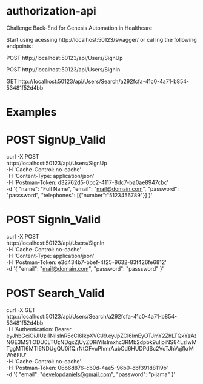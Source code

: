# authorization-api
Challenge Back-End for Genesis Automation in Healthcare

Start using acessing http://localhost:50123/swagger/ or calling the following endpoints:

POST http://localhost:50123/api/Users/SignUp

POST http://localhost:50123/api/Users/SignIn

GET http://localhost:50123/api/Users/Search/a292fcfa-41c0-4a71-b854-53481f52d4bb

# Examples

# POST SignUp_Valid
  curl -X POST \
    http://localhost:50123/api/Users/SignUp \
    -H 'Cache-Control: no-cache' \
    -H 'Content-Type: application/json' \
    -H 'Postman-Token: d32762d5-0bc2-4117-8dc7-ba0ae8947cbc' \
    -d '{
    "name": "Full Name",
    "email": "mail@domain.com",
    "password": "passsword",
    "telephones": [{"number":"5123456789"}]
  }'

# POST SignIn_Valid
  curl -X POST \
    http://localhost:50123/api/Users/SignIn \
    -H 'Cache-Control: no-cache' \
    -H 'Content-Type: application/json' \
    -H 'Postman-Token: e3d434b7-bbef-4f25-9632-83f426fe6812' \
    -d '{
    "email": "mail@domain.com",
    "password": "passsword"
  }'

# POST Search_Valid
  curl -X GET \
    http://localhost:50123/api/Users/Search/a292fcfa-41c0-4a71-b854-53481f52d4bb \
    -H 'Authentication: Bearer eyJhbGciOiJIUzI1NiIsInR5cCI6IkpXVCJ9.eyJpZCI6ImEyOTJmY2ZhLTQxYzAtNGE3MS1iODU0LTUzNDgxZjUyZDRiYiIsImxhc3RMb2dpbk9uIjoiNS84LzIwMTggMTI6MTI6NDUgQU0ifQ.rNtOFvuPhmrAubCd6HUDPdSc2VoTJhVqjfkrMWr6FlU' \
    -H 'Cache-Control: no-cache' \
    -H 'Postman-Token: 06b6d876-cb0d-4ae5-96b0-cbf391d8119b' \
    -d '{
    "email": "developdaniels@gmail.com",
    "password": "pijama"
  }'
